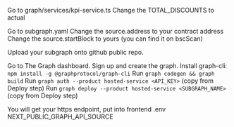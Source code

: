 Go to graph/services/kpi-service.ts
    Change the TOTAL_DISCOUNTS to actual

Go to subgraph.yaml
    Change the source.address to your contract address
    Change the source.startBlock to yours (you can find it on bscScan)

Upload your subgraph onto github public repo.

Go to The Graph dashboard. Sign up and create the graph.
    Install graph-cli: `npm install -g @graphprotocol/graph-cli`
    Run `graph codegen && graph build`
    Run `graph auth --product hosted-service <API_KEY>` (copy from Deploy step)
    Run `graph deploy --product hosted-service <SUBGRAPH_NAME>` (copy from Deploy step)

You will get your https endpoint, put into frontend .env NEXT_PUBLIC_GRAPH_API_SOURCE
